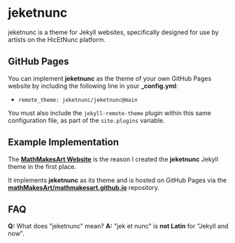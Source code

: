 # jeketnunc
jeketnunc is a theme for Jekyll websites, specifically designed for use by artists on the HicEtNunc platform.

## GitHub Pages
You can implement **jeketnunc** as the theme of your own GitHub Pages website by including the following line in your **_config.yml**:
 - `remote_theme: jeketnunc/jeketnunc@main`

You must also include the `jekyll-remote-theme` plugin within this same configuration file, as part of the `site.plugins` variable.

## Example Implementation
The [**MathMakesArt Website**](https://mathmakes.art) is the reason I created the **jeketnunc** Jekyll theme in the first place.

It implements **jeketnunc** as its theme and is hosted on GitHub Pages via the [**mathMakesArt/mathmakesart.github.io**](https://github.com/mathMakesArt/mathmakesart.github.io) repository.

## FAQ
**Q:** What does "jeketnunc" mean?
**A:** "jek et nunc" is **not Latin** for "Jekyll and now".
